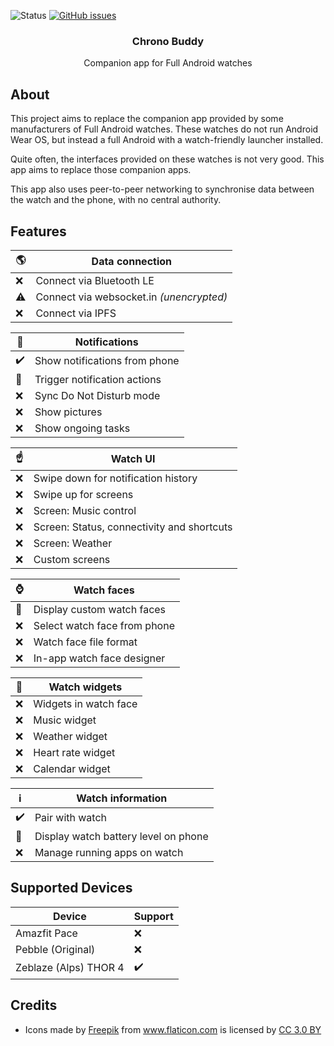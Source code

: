 ![Status](https://img.shields.io/badge/status-broken-red.svg)
[![GitHub issues](https://img.shields.io/github/issues/jjv360/chrono-buddy.svg)](https://github.com/jjv360/chrono-buddy/issues)

<h3 align="center">Chrono Buddy</h3>
<p align="center">Companion app for Full Android watches</p>

## About

This project aims to replace the companion app provided by some manufacturers of Full Android watches. These watches do not run Android Wear OS, but instead a full Android with a watch-friendly launcher installed.

Quite often, the interfaces provided on these watches is not very good. This app aims to replace those companion apps.

This app also uses peer-to-peer networking to synchronise data between the watch and the phone, with no central authority.

## Features

🌎 | Data connection
----|----------------------
❌ | Connect via Bluetooth LE
⚠️ | Connect via websocket.in _(unencrypted)_
❌ | Connect via IPFS

💬 | Notifications
---|---------------------
✔️ | Show notifications from phone
🔨 | Trigger notification actions
❌ | Sync Do Not Disturb mode
❌ | Show pictures
❌ | Show ongoing tasks 

☝️ | Watch UI
---|---------------------
❌ | Swipe down for notification history
❌ | Swipe up for screens
❌ | Screen: Music control
❌ | Screen: Status, connectivity and shortcuts
❌ | Screen: Weather
❌ | Custom screens

⌚ | Watch faces
---|---------------------
🔨 | Display custom watch faces
❌ | Select watch face from phone
❌ | Watch face file format
❌ | In-app watch face designer

🔌 | Watch widgets
---|---------------------
❌ | Widgets in watch face
❌ | Music widget
❌ | Weather widget
❌ | Heart rate widget
❌ | Calendar widget

ℹ️ | Watch information
---|---------------------
✔️ | Pair with watch
🔨 | Display watch battery level on phone
❌ | Manage running apps on watch

## Supported Devices

Device                          | Support
--------------------------------|---------------
Amazfit Pace                    | ❌
Pebble (Original)               | ❌
Zeblaze (Alps) THOR 4           | ✔️

## Credits

- <div>Icons made by <a href="https://www.freepik.com/?__hstc=57440181.c69de552be290b2c9948ead52a416e93.1556303332235.1558264572483.1559375338564.8&__hssc=57440181.3.1559375338564&__hsfp=2080394937" title="Freepik">Freepik</a> from <a href="https://www.flaticon.com/" 			    title="Flaticon">www.flaticon.com</a> is licensed by <a href="http://creativecommons.org/licenses/by/3.0/" 			    title="Creative Commons BY 3.0" target="_blank">CC 3.0 BY</a></div>
